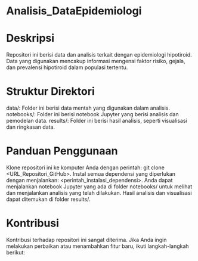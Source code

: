 # Analisis_DataEpidemiologi
# Deskripsi
Repositori ini berisi data dan analisis terkait dengan epidemiologi hipotiroid. Data yang digunakan mencakup informasi mengenai faktor risiko, gejala, dan prevalensi hipotiroid dalam populasi tertentu.

# Struktur Direktori
data/: Folder ini berisi data mentah yang digunakan dalam analisis.
notebooks/: Folder ini berisi notebook Jupyter yang berisi analisis dan pemodelan data.
results/: Folder ini berisi hasil analisis, seperti visualisasi dan ringkasan data.

# Panduan Penggunaan
Klone repositori ini ke komputer Anda dengan perintah: git clone <URL_Repositori_GitHub>.
Instal semua dependensi yang diperlukan dengan menjalankan: <perintah_instalasi_dependensi>.
Anda dapat menjalankan notebook Jupyter yang ada di folder notebooks/ untuk melihat dan menjalankan analisis yang telah dilakukan.
Hasil analisis dan visualisasi dapat ditemukan di folder results/.

# Kontribusi
Kontribusi terhadap repositori ini sangat diterima. Jika Anda ingin melakukan perbaikan atau menambahkan fitur baru, ikuti langkah-langkah berikut:

